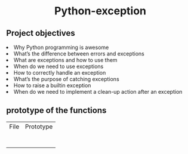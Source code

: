 <h1 align = "center">Python-exception</h1>

<h2>Project objectives</h2>
<li>Why Python programming is awesome</li>

<li>What’s the difference between errors and exceptions</li>

<li>What are exceptions and how to use them</li>

<li>When do we need to use exceptions</li>

<li>How to correctly handle an exception</li>

<li>What’s the purpose of catching exceptions</li>

<li>How to raise a builtin exception</li>

<li>When do we need to implement a clean-up action after an exception</li>
<h2>prototype of the functions</h2>

<table>
  <tr>
    <td>File</td>
    <td>Prototype</td>
  </tr>
  <tr>

   <td></td>

   <td></td>

</tr><tr>

   <td></td>

   <td></td>

</tr><tr>

   <td></td>

   <td></td>

</tr><tr>

   <td></td>

   <td></td>

</tr><tr>

   <td></td>

   <td></td>

</tr><tr>

   <td></td>

   <td></td>

</tr><tr>

   <td></td>

   <td></td>

</tr>
